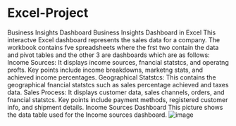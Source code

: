 # Excel-Project
Business Insights Dashboard
Business Insights Dashboard in Excel
This interactve Excel dashboard represents the sales data for a company. The workbook contains fve
spreadsheets where the frst two contain the data and pivot tables and the other 3 are dashboards
which are as follows:
Income Sources: It displays income sources, fnancial statstcs, and operatng profts. Key points
include income breakdowns, marketng stats, and achieved income percentages.
Geographical Statstcs: This contains the geographical fnancial statstcs such as sales percentage
achieved and taxes data.
Sales Process: It displays customer data, sales channels, orders, and fnancial statstcs. Key points
include payment methods, registered customer info, and shipment details.
Income Sources Dashboard
This picture shows the data table used for the Income sources dashboard.
![image](https://github.com/pranishasharma/Excel-Project/assets/45303957/a784afa9-705b-47e7-883e-fbda997138eb)
